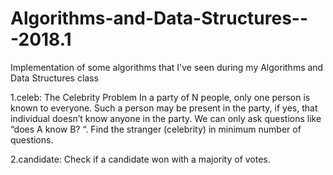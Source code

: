 # Algorithms-and-Data-Structures---2018.1
Implementation of some algorithms that I've seen during my Algorithms and Data Structures class

1.celeb:
The Celebrity Problem
In a party of N people, only one person is known to everyone. 
Such a person may be present in the party, if yes, that individual doesn’t know anyone in the party. 
We can only ask questions like “does A know B? “. Find the stranger (celebrity) in minimum number of questions.

2.candidate:
Check if a candidate won with a majority of votes.
